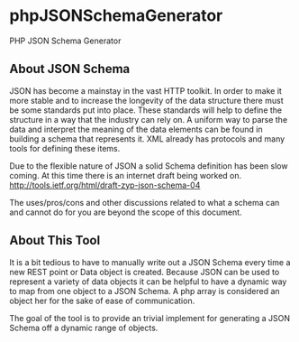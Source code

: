phpJSONSchemaGenerator
======================

PHP JSON Schema Generator

## About JSON Schema

JSON has become a mainstay in the vast HTTP toolkit. In order to make it more stable and to increase the longevity of the data structure there must be some standards put into place.  These standards will help to define the structure in a way that the industry can rely on.  A uniform way to parse the data and interpret the meaning of the data elements can be found in building a schema that represents it.   XML already has protocols and many tools for defining these items. 

Due to the flexible nature of JSON a solid Schema definition has been slow coming.  At this time there is an internet draft being worked on.  
http://tools.ietf.org/html/draft-zyp-json-schema-04

The uses/pros/cons and other discussions related to what a schema can and cannot do for you are beyond the scope of this document.  

## About This Tool

It is a bit tedious to have to manually write out a JSON Schema every time a new REST point or Data object is created.  Because JSON can be used to represent a variety of data objects it can be helpful to have a dynamic way to map from one object to a JSON Schema. A php array is considered an object her for the sake of ease of communication.  

The goal of the tool is to provide an trivial implement for generating a JSON Schema off a dynamic range of objects.  

 
